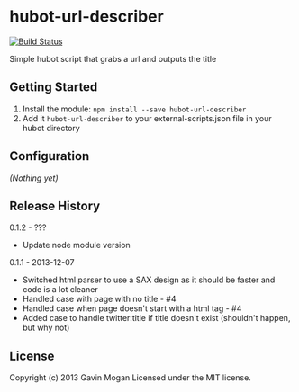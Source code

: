 # hubot-url-describer

[![Build Status](https://travis-ci.org/halkeye/hubot-url-describer.png)](https://travis-ci.org/halkeye/hubot-url-describer)

Simple hubot script that grabs a url and outputs the title

## Getting Started
1. Install the module: `npm install --save hubot-url-describer`
2. Add it `hubot-url-describer` to your external-scripts.json file in your hubot directory

## Configuration
_(Nothing yet)_

## Release History

0.1.2 - ???

 * Update node module version
 
0.1.1 - 2013-12-07 

 * Switched html parser to use a SAX design as it should be faster and code is a lot cleaner
 * Handled case with page with no title - #4
 * Handled case when page doesn't start with a html tag - #4
 * Added case to handle twitter:title if title doesn't exist (shouldn't happen, but why not)

## License
Copyright (c) 2013 Gavin Mogan
Licensed under the MIT license.
